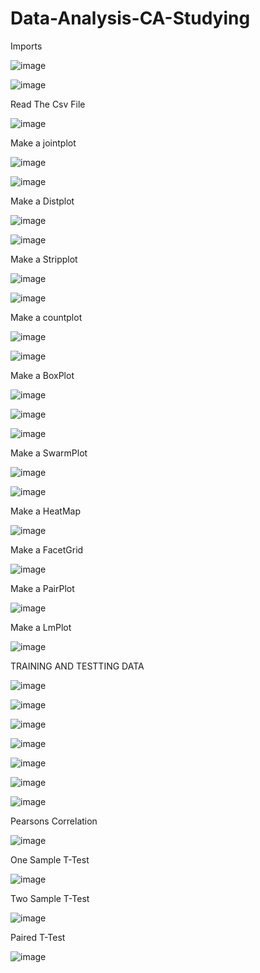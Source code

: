 # Data-Analysis-CA-Studying
Imports

![image](https://github.com/ShaneODuda/Data-Analysis-CA-Studying/assets/114073749/9d155d6f-9fbb-4947-8d41-a556e2d5e2e5)

![image](https://github.com/ShaneODuda/Data-Analysis-CA-Studying/assets/114073749/b1e72948-3b8d-4cb8-89b3-e1f2a03fd1df)

Read The Csv File 

![image](https://github.com/ShaneODuda/Data-Analysis-CA-Studying/assets/114073749/01a3f07c-9618-4921-9381-ea115ed5773f)

Make a jointplot

![image](https://github.com/ShaneODuda/Data-Analysis-CA-Studying/assets/114073749/37ffb506-c5f9-48e8-b771-6ef9228c02b0)

![image](https://github.com/ShaneODuda/Data-Analysis-CA-Studying/assets/114073749/1c554fb3-dab5-407b-85d0-7f015934a7cd)

Make a Distplot

![image](https://github.com/ShaneODuda/Data-Analysis-CA-Studying/assets/114073749/ffd4d966-9356-4453-83c2-a445717ede25)

![image](https://github.com/ShaneODuda/Data-Analysis-CA-Studying/assets/114073749/d7c22ce9-0fcd-4618-8fb9-7b636064cfe8)

Make a Stripplot

![image](https://github.com/ShaneODuda/Data-Analysis-CA-Studying/assets/114073749/c7a2b5d3-09b6-4096-8597-5daef12daab6)

![image](https://github.com/ShaneODuda/Data-Analysis-CA-Studying/assets/114073749/48273d4b-b61e-4dfd-b10f-a8122d535eac)

Make a countplot

![image](https://github.com/ShaneODuda/Data-Analysis-CA-Studying/assets/114073749/8f0b7782-e7bc-4fe2-a0e2-7d6662eeda4e)

![image](https://github.com/ShaneODuda/Data-Analysis-CA-Studying/assets/114073749/923a116a-c1d0-4da7-9cff-76bee919027c)

Make a BoxPlot

![image](https://github.com/ShaneODuda/Data-Analysis-CA-Studying/assets/114073749/42acf987-c02a-4191-a40c-71ca848b7dc9)

![image](https://github.com/ShaneODuda/Data-Analysis-CA-Studying/assets/114073749/91f57792-1d2c-4fd2-b9f4-60e4d426e4d9)

![image](https://github.com/ShaneODuda/Data-Analysis-CA-Studying/assets/114073749/05a67e96-1bbd-4331-b5fc-a95e61b4a501)

Make a SwarmPlot

![image](https://github.com/ShaneODuda/Data-Analysis-CA-Studying/assets/114073749/78084365-9c49-466a-a9ea-ed302ca7f482)

![image](https://github.com/ShaneODuda/Data-Analysis-CA-Studying/assets/114073749/8ee470a8-eea0-4919-bd58-01528df5b84a)

Make a HeatMap

![image](https://github.com/ShaneODuda/Data-Analysis-CA-Studying/assets/114073749/77c079b0-169d-40ff-9f6b-3e892c8a480e)

Make a FacetGrid

![image](https://github.com/ShaneODuda/Data-Analysis-CA-Studying/assets/114073749/ef292875-d4be-4493-8136-a73096ebb46c)

Make a PairPlot

![image](https://github.com/ShaneODuda/Data-Analysis-CA-Studying/assets/114073749/f80f292f-ed22-46b1-a5f5-8f09e0475753)

Make a LmPlot

![image](https://github.com/ShaneODuda/Data-Analysis-CA-Studying/assets/114073749/5a5fcb56-5ace-48d2-8444-7127179b1e3d)

TRAINING AND TESTTING DATA

![image](https://github.com/ShaneODuda/Data-Analysis-CA-Studying/assets/114073749/115b05cd-34ef-4264-8f26-1e106757c3fd)

![image](https://github.com/ShaneODuda/Data-Analysis-CA-Studying/assets/114073749/e01bf001-727a-48f2-a26e-9272d37cb553)

![image](https://github.com/ShaneODuda/Data-Analysis-CA-Studying/assets/114073749/447d2d39-ba2b-4c82-8422-c425a86d7702)

![image](https://github.com/ShaneODuda/Data-Analysis-CA-Studying/assets/114073749/c6925cce-27a0-41d0-ba12-f8b9f2398e54)

![image](https://github.com/ShaneODuda/Data-Analysis-CA-Studying/assets/114073749/b35d0d0f-7ca4-4e01-ac08-1fefd18c50f2)

![image](https://github.com/ShaneODuda/Data-Analysis-CA-Studying/assets/114073749/63a555d3-63af-4999-a206-5e0a4b546052)

![image](https://github.com/ShaneODuda/Data-Analysis-CA-Studying/assets/114073749/d61c03fc-4109-4e82-a304-8a80fa1ca655)

Pearsons Correlation

![image](https://github.com/ShaneODuda/Data-Analysis-CA-Studying/assets/114073749/c70bd0ce-22f4-4485-8dd5-664685a001a7)

One Sample T-Test

![image](https://github.com/ShaneODuda/Data-Analysis-CA-Studying/assets/114073749/af54f0ea-6ea3-4327-80d6-a7798f57e038)

Two Sample T-Test

![image](https://github.com/ShaneODuda/Data-Analysis-CA-Studying/assets/114073749/b414ba03-0742-4d88-a833-4bd178cc8f55)

Paired T-Test

![image](https://github.com/ShaneODuda/Data-Analysis-CA-Studying/assets/114073749/d1351c1e-3826-4cba-83c6-4a7da0228ab2)


